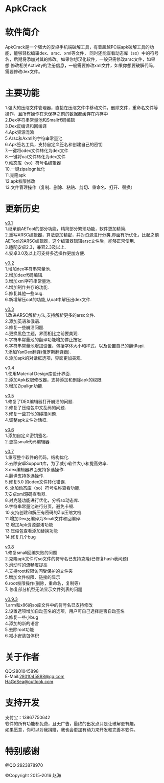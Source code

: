 # ApkCrack

软件简介
============================================================================================
ApkCrack是一个强大的安卓手机端破解工具，有着超越PC端apk破解工具的功能，能够轻松编辑dex、arsc、xml等文件，
同时还能查看动态库（so）中的符号名，后期将添加对其的修改。如果你想汉化软件，一般只需修改arsc文件，如果想
修改相关Activity的注册信息，一般需要修改xml文件，如果你想要破解代码，需要修改dex文件。

主要功能
=============================================================================================
1.强大的压缩文件管理器，直接在压缩文件中移动文件，删除文件，重命名文件等操作，且所有操作在未保存之前的数据都缓存在内存中<br/>
2.Dex字符串常量池和Smali代码编辑<br/>
3.Dex反编译和回编译<br/>
4.Apk资源混淆<br/>
5.Arsc和Axml的字符串常量池<br/>
6.Apk签名工具，支持自定义签名和创建自己的密钥<br/>
7.一键将odex文件转化为dex文件<br/>
8.一键将oat文件转化为dex文件<br/>
9.动态库（so）符号名编辑器<br/>
10.一键zipalogn优化<br/>
11.克隆apk<br/>
12.apk权限修改<br/>
13.文件管理操作（复制、删除、粘贴、剪切、重命名、打开、替换）<br/>

更新历史
==========================================================================================
[v0.1](http://pan.baidu.com/s/1nuXcFzF)<br/>
1.继承前AETool的部分功能，精简部分繁琐功能，软件更加精简.<br/>
2.重写ARSC编辑器，算法更加精密，并对资源进行分类,界面有所优化，比起之前AETool的ARSC编辑器，这个编辑器辑辑arsc文件后，能够正常使用.<br/>
3.适配安卓2.3，兼容2.3及以上.<br/>
4.安卓3.0及以上可支持多选操作更加方便.<br/>

[v0.2](http://pan.baidu.com/s/1jIa6Bno)<br/>
1.增加dex字符串常量池.<br/>
2.增加dex代码编辑.<br/>
3.增加xml字符串常量池.<br/>
4.增加制作共存的功能.<br/>
5.修复其他一些bug.<br/>
6.新增解压oat的功能,从oat中解压出dex文件.<br/>

[v0.3](http://pan.baidu.com/s/1skDrMX3)<br/>
1.改进ARSC解析方法,支持解析更多的arsc文件.<br/>
2.添加英语和俄语.<br/>
3.修复一些崩溃问题.<br/>
4.更换黑色主题，界面相比之前要美观.<br/>
5.字符串常量池的翻译功能增加停止按钮.<br/>
6.字符串常量池增加设置，包括字体大小和样式，以及设置自己的翻译api.<br/>
7.添加YanDex翻译(俄罗斯翻译商).<br/>
8.添加apk的对话框选项，界面更加美观.<br/>

v0.4<br/>
1.使用Material Design库设计界面.<br/>
2.添加Apk权限修改器，支持添加和删除apk的权限.<br/>
3.增加Zipalign功能.<br/>

[v0.5](http://pan.baidu.com/s/1mhOrrdA)<br/>
1.修复了DEX编辑器打开崩溃的问题.<br/>
2.修复了压缩包中文乱码的问题.<br/>
3.修复一些其他的碰撞问题.<br/>
4.调整apk文件对话框.<br/>

[v0.6](http://pan.baidu.com/s/1slThde9)<br/>
1.添加自定义密钥签名.<br/>
2.更换smali代码编辑器.<br/>

[v0.7](http://pan.baidu.com/s/1kVx5mfl)<br/>
1.重写整个软件的代码，结构优化.<br/>
2.去除安卓Support库，为了减小软件大小和提高效率.<br/>
3.dex编辑器界面支持多选操作.<br/>
4.翻译支持多选操作.<br/>
5.修复5.0 的odex文件转化错误.<br/>
6. 添加动态库（so）符号名称查看功能.<br/>
7.安卓xml源码查看器.<br/>
8.对克隆功能进行优化，分析so动态库.<br/>
9.字符串常量池进行分页，避免卡顿.<br/>
10.支持创建和解压有密码的Zip压缩文档.<br/>
11.增加Dex反编译为Smali文件和回编译.<br/>
12.增加Apk资源混淆功能<br/>
13.压缩包查看添加替换功能<br/>
14.修复几个bug<br/>

[v0.8](http://pan.baidu.com/s/1dE4mJrr)<br/>
1.修复smali回编失败的问题<br/>
2.克隆apk文件时so文件的符号名已支持克隆(已修复hash表问题)<br/>
3.滑动时的流畅度提高<br/>
4.支持root权限访问受保护的文件夹<br/>
5.增加文件权限、链接的显示<br/>
6.root权限操作(删除，重命名，复制等)<br/>
7. 修复部分机型无法显示文件列表的问题<br/>

[v0.9.3](http://pan.baidu.com/s/1jI7GDTk)<br/>
1.arm和x86的so库文件中的符号名已支持修改<br/>
2.设置选项增加自动签名的选项，用户可自己选择是否自动签名<br/>
3.修复一些小bug<br/>
4.添加的新的语言<br/>
5.去除root功能<br/>
6.减小安装包体积

关于作者
====================================================================
QQ:2801045898<br/>
E-Mail:2801045898@qq.com<br/>
HaGeSea@outlook.com<br/>

支持开发
==================================================================
支付宝：13867750642<br/>
软件的所有功能都免费，且无广告，最终的出发点只是让破解更有趣。<br/>
如果愿意，你可以对我捐赠，我也会更加有动力来开发和完善本软件。<br/>

特别感谢
=================================================================
@QQ 2923878970<br/>


©Copyright 2015-2016 赵海
